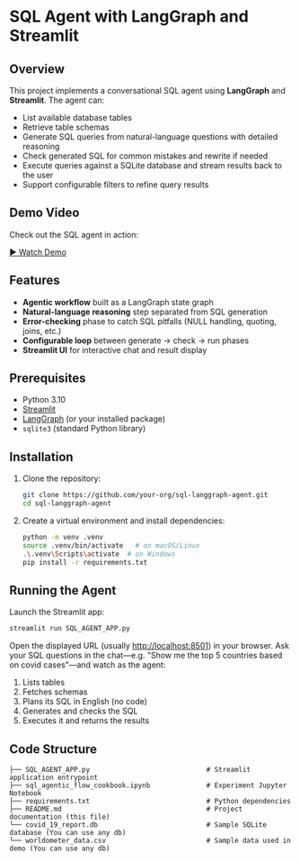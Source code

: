 # SQL Agent with LangGraph and Streamlit

## Overview

This project implements a conversational SQL agent using **LangGraph** and **Streamlit**. The agent can:

- List available database tables
- Retrieve table schemas
- Generate SQL queries from natural-language questions with detailed reasoning
- Check generated SQL for common mistakes and rewrite if needed
- Execute queries against a SQLite database and stream results back to the user
- Support configurable filters to refine query results

## Demo Video

Check out the SQL agent in action:

[▶️ Watch Demo](https://animesh1012.github.io/data_analyst_agent/demo.mp4)


## Features

- **Agentic workflow** built as a LangGraph state graph
- **Natural-language reasoning** step separated from SQL generation
- **Error-checking** phase to catch SQL pitfalls (NULL handling, quoting, joins, etc.)
- **Configurable loop** between generate → check → run phases
- **Streamlit UI** for interactive chat and result display

## Prerequisites

- Python 3.10
- [Streamlit](https://streamlit.io/)
- [LangGraph](https://github.com/langgraph/langgraph) (or your installed package)
- `sqlite3` (standard Python library)

## Installation

1. Clone the repository:
   ```bash
   git clone https://github.com/your-org/sql-langgraph-agent.git
   cd sql-langgraph-agent
   ```
2. Create a virtual environment and install dependencies:
   ```bash
   python -m venv .venv
   source .venv/bin/activate   # on macOS/Linux
   .\.venv\Scripts\activate  # on Windows
   pip install -r requirements.txt
   ```

## Running the Agent

Launch the Streamlit app:

```bash
streamlit run SQL_AGENT_APP.py
```

Open the displayed URL (usually [http://localhost:8501](http://localhost:8501)) in your browser. Ask your SQL questions in the chat—e.g. "Show me the top 5 countries based on covid cases"—and watch as the agent:

1. Lists tables
2. Fetches schemas
3. Plans its SQL in English (no code)
4. Generates and checks the SQL
5. Executes it and returns the results

## Code Structure

```
├── SQL_AGENT_APP.py                             # Streamlit application entrypoint
├── sql_agentic_flow_cookbook.ipynb              # Experiment Jupyter Notebook
├── requirements.txt                             # Python dependencies
├── README.md                                    # Project documentation (this file)
└── covid_19_report.db                           # Sample SQLite database (You can use any db)
└── worldometer_data.csv                         # Sample data used in demo (You can use any db)
```




